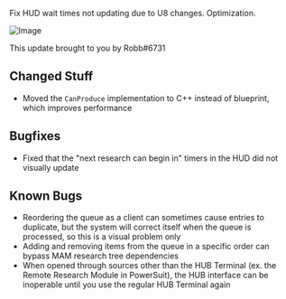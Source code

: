 Fix HUD wait times not updating due to U8 changes. Optimization.



![Image](https://i.imgur.com/btFKmZt.jpg)

This update brought to you by Robb#6731

## Changed Stuff

- Moved the `CanProduce` implementation to C++ instead of blueprint, which improves performance

## Bugfixes

- Fixed that the "next research can begin in" timers in the HUD did not visually update

## Known Bugs

- Reordering the queue as a client can sometimes cause entries to duplicate, but the system will correct itself when the queue is processed, so this is a visual problem only
- Adding and removing items from the queue in a specific order can bypass MAM research tree dependencies
- When opened through sources other than the HUB Terminal (ex. the Remote Research Module in PowerSuit), the HUB interface can be inoperable until you use the regular HUB Terminal again
